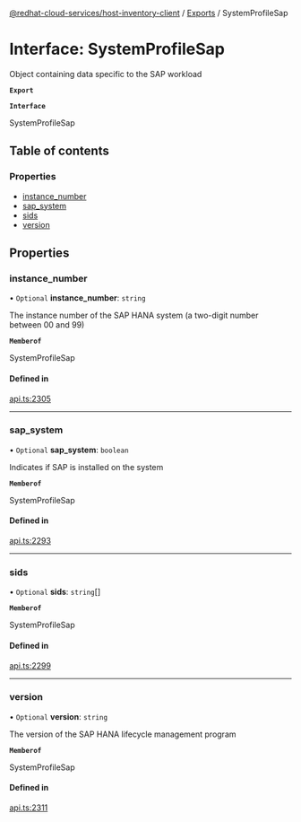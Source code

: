 [@redhat-cloud-services/host-inventory-client](../README.md) / [Exports](../modules.md) / SystemProfileSap

# Interface: SystemProfileSap

Object containing data specific to the SAP workload

**`Export`**

**`Interface`**

SystemProfileSap

## Table of contents

### Properties

- [instance\_number](SystemProfileSap.md#instance_number)
- [sap\_system](SystemProfileSap.md#sap_system)
- [sids](SystemProfileSap.md#sids)
- [version](SystemProfileSap.md#version)

## Properties

### instance\_number

• `Optional` **instance\_number**: `string`

The instance number of the SAP HANA system (a two-digit number between 00 and 99)

**`Memberof`**

SystemProfileSap

#### Defined in

[api.ts:2305](https://github.com/RedHatInsights/javascript-clients/blob/master/packages/host-inventory/api.ts#L2305)

___

### sap\_system

• `Optional` **sap\_system**: `boolean`

Indicates if SAP is installed on the system

**`Memberof`**

SystemProfileSap

#### Defined in

[api.ts:2293](https://github.com/RedHatInsights/javascript-clients/blob/master/packages/host-inventory/api.ts#L2293)

___

### sids

• `Optional` **sids**: `string`[]

**`Memberof`**

SystemProfileSap

#### Defined in

[api.ts:2299](https://github.com/RedHatInsights/javascript-clients/blob/master/packages/host-inventory/api.ts#L2299)

___

### version

• `Optional` **version**: `string`

The version of the SAP HANA lifecycle management program

**`Memberof`**

SystemProfileSap

#### Defined in

[api.ts:2311](https://github.com/RedHatInsights/javascript-clients/blob/master/packages/host-inventory/api.ts#L2311)
